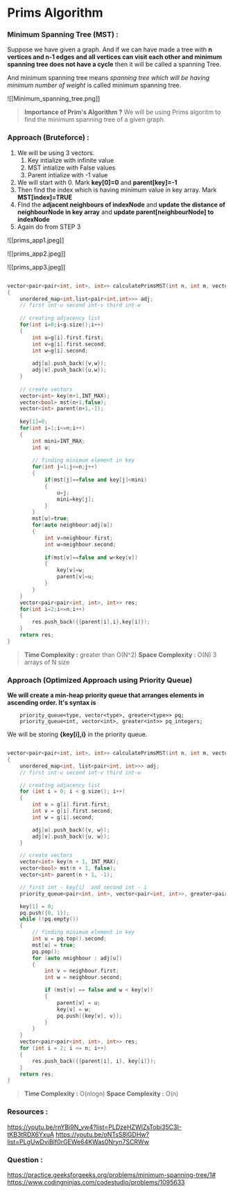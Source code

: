 # Prims Algorithm

### Minimum Spanning Tree (MST) :

Suppose we have given a graph. And if we can have made a tree with **n vertices and n-1 edges and all vertices can visit  each other and minimum spanning tree does not have a cycle** then it will be called a spanning Tree.

And minimum spanning tree means *spanning tree which will be having minimum number of weight* is called minimum spanning tree.

![[Minimum_spanning_tree.png]]


> **Importance of Prim's Algorithm ?**
> We will be using Prims algoritm to find the minimum spanning tree of a given graph.


### Approach (Bruteforce) :


1. We will be using 3 vectors.
	1. Key intialize with infinite value
	2. MST intialize with False values
	3. Parent intialize with -1 value
2. We will start with 0. Mark **key[0]=0** and **parent[key]=-1** 
3. Then find the index which is having minimum value in key array. Mark **MST[index]=TRUE** 
4. FInd the **adjacent neighbours of indexNode** and **update the distance of neighbourNode in key array**  and **update parent[neighbourNode] to indexNode**
5. Again do from STEP 3

![[prims_app1.jpeg]]

![[prims_app2.jpeg]]

![[prims_app3.jpeg]]

```C++

vector<pair<pair<int, int>, int>> calculatePrimsMST(int n, int m, vector<pair<pair<int, int>, int>> &g)
{
    unordered_map<int,list<pair<int,int>>> adj;
    // first int-u second int-v third int-w
    
    // creating adjacency list
    for(int i=0;i<g.size();i++)
    {
        int u=g[i].first.first;
        int v=g[i].first.second;
        int w=g[i].second;
        
        adj[u].push_back({v,w});
        adj[v].push_back({u,w});
    }
    
    // create vectors
    vector<int> key(n+1,INT_MAX);
    vector<bool> mst(n+1,false);
    vector<int> parent(n+1,-1);
    
    key[1]=0;
    for(int i=1;i<=n;i++)
    {
        int mini=INT_MAX;
        int u;
        
        // finding minimum element in key
        for(int j=1;j<=n;j++)
        {
            if(mst[j]==false and key[j]<mini)
            {
                u=j;
                mini=key[j];
            }
        }
        mst[u]=true;
        for(auto neighbour:adj[u])
        {
            int v=neighbour.first;
            int w=neighbour.second;
            
            if(mst[v]==false and w<key[v])
            {
                key[v]=w;
                parent[v]=u;
            }
        }
    }
    vector<pair<pair<int, int>, int>> res;
    for(int i=2;i<=n;i++)
    {
        res.push_back({{parent[i],i},key[i]});
    }
    return res;
}

```


> **Time Complexity :** greater than O(N^2)
> **Space Complexity :** O(N) 3 arrays of N size


### Approach (Optimized Approach using Priority Queue)

**We will create a min-heap priority queue that arranges elements in ascending order. It's syntax is**

```
	priority_queue<type, vector<type>, greater<type>> pq;
  	priority_queue<int, vector<int>, greater<int>> pq_integers;
```

We will be storing **{key[i],i}** in the priority queue.

```C++

vector<pair<pair<int, int>, int>> calculatePrimsMST(int n, int m, vector<pair<pair<int, int>, int>> &g)
{
    unordered_map<int, list<pair<int, int>>> adj;
    // first int-u second int-v third int-w

    // creating adjacency list
    for (int i = 0; i < g.size(); i++)
    {
        int u = g[i].first.first;
        int v = g[i].first.second;
        int w = g[i].second;

        adj[u].push_back({v, w});
        adj[v].push_back({u, w});
    }

    // create vectors
    vector<int> key(n + 1, INT_MAX);
    vector<bool> mst(n + 1, false);
    vector<int> parent(n + 1, -1);

    // first int - key[i]  and second int - i
    priority_queue<pair<int, int>, vector<pair<int, int>>, greater<pair<int, int>>> pq;

    key[1] = 0;
    pq.push({0, 1});
    while (!pq.empty())
    {
        // finding minimum element in key
        int u = pq.top().second;
        mst[u] = true;
        pq.pop();
        for (auto neighbour : adj[u])
        {
            int v = neighbour.first;
            int w = neighbour.second;

            if (mst[v] == false and w < key[v])
            {
                parent[v] = u;
                key[v] = w;
                pq.push({key[v], v});
            }
        }
    }
    vector<pair<pair<int, int>, int>> res;
    for (int i = 2; i <= n; i++)
    {
        res.push_back({{parent[i], i}, key[i]});
    }
    return res;
}
```

> **Time Complexity :** O(nlogn)
> **Space Complexity :** O(n)


### Resources :

https://youtu.be/rnYBi9N_vw4?list=PLDzeHZWIZsTobi35C3I-tKB3tRDX6YxuA
https://youtu.be/oNTsS8lGDHw?list=PLgUwDviBIf0rGEWe64KWas0Nryn7SCRWw


### Question :

https://practice.geeksforgeeks.org/problems/minimum-spanning-tree/1#
https://www.codingninjas.com/codestudio/problems/1095633